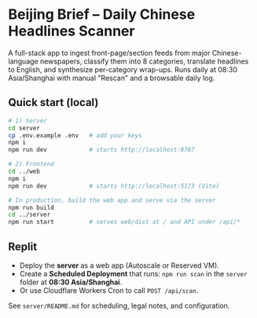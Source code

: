 # Beijing Brief – Daily Chinese Headlines Scanner

A full-stack app to ingest front-page/section feeds from major Chinese-language newspapers,
classify them into 8 categories, translate headlines to English, and synthesize per-category wrap-ups.
Runs daily at 08:30 Asia/Shanghai with manual "Rescan" and a browsable daily log.

## Quick start (local)
```bash
# 1) Server
cd server
cp .env.example .env   # add your keys
npm i
npm run dev            # starts http://localhost:8787

# 2) Frontend
cd ../web
npm i
npm run dev            # starts http://localhost:5173 (Vite)

# In production, build the web app and serve via the server
npm run build
cd ../server
npm run start          # serves web/dist at / and API under /api/*
```

## Replit
- Deploy the **server** as a web app (Autoscale or Reserved VM).
- Create a **Scheduled Deployment** that runs: `npm run scan` in the `server` folder at **08:30 Asia/Shanghai**.
- Or use Cloudflare Workers Cron to call `POST /api/scan`.

See `server/README.md` for scheduling, legal notes, and configuration.
